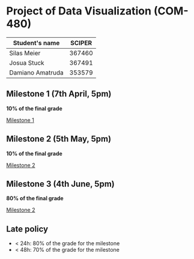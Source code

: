 # Project of Data Visualization (COM-480)

| Student's name | SCIPER |
| - | - |
| Silas Meier | 367460 |
| Josua Stuck | 367491 |
| Damiano Amatruda | 353579 |

## Milestone 1 (7th April, 5pm)

**10% of the final grade**

[Milestone 1](docs/milestone-1.md)

## Milestone 2 (5th May, 5pm)

**10% of the final grade**

[Milestone 2](docs/milestone-2.md)

## Milestone 3 (4th June, 5pm)

**80% of the final grade**

[Milestone 2](docs/milestone-3.md)

## Late policy

* < 24h: 80% of the grade for the milestone
* < 48h: 70% of the grade for the milestone
